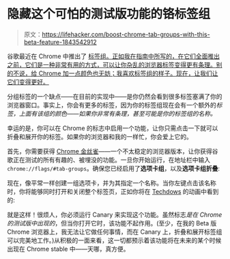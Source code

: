 # 隐藏这个可怕的测试版功能的铬标签组

> 原文：<https://lifehacker.com/boost-chrome-tab-groups-with-this-beta-feature-1843542912>

谷歌最近在 Chrome 中推出了 [标签组。正如我在指南中所写的，在它们全面推出之前，它们是一种非常有用的方式，可以让你杂乱的浏览器标签变得更有条理。别的不说，给 Chrome 加一点颜色也无妨；我喜欢标签组的样子。现在，让我们让它们变得更好。](https://lifehacker.com/how-to-enable-group-tabs-on-chrome-right-now-1843461715) 



分组标签的一个缺点——在目前的实现中——是你仍然会看到很多标签塞满了你的浏览器窗口。事实上，你会有更多的标签，因为你的标签组现在会有一个额外的*标签，上面有该组的颜色——如果你非常有条理，甚至可能是你的标签组的名称。*

幸运的是，你可以在 Chrome 的标志中启用一个功能，让你只需点击一下就可以折叠和展开你的标签。如果你的浏览器和我的一样忙，你会爱上它的。

首先，你需要获得 [Chrome 金丝雀](https://www.google.com/chrome/canary/?platform=win64)——一个不太稳定的浏览器版本，让你获得谷歌正在测试的所有有趣的、被埋没的功能。一旦你开始运行，在地址栏中输入`chrome://flags/#tab-groups`。确保您已经启用了**选项卡组**，以及**选项卡组折叠**:

现在，像平常一样创建一组选项卡，并为其指定一个名称。当你左键点击该名称时，你将能够同时打开和关闭整个标签页，正如你将在 [Techdows](https://techdows.com/2020/05/chrome-canary-now-allows-users-to-collapse-tab-groups.html) 的动画中看到的:

就是这样！很烦人，你必须运行 Canary 来实现这个功能。虽然标志*是在 Chrome 的测试版中出现的*，但当你打开它时，该功能不起作用。(至少，在我的 Beta 版 Chrome 浏览器上，我无法让它做任何事情，而在 Canary 上，折叠和展开标签组可以完美地工作。)从积极的一面来看，这一切都预示着该功能将在未来的某个时候出现在 Chrome stable 中——天哪，真方便。
